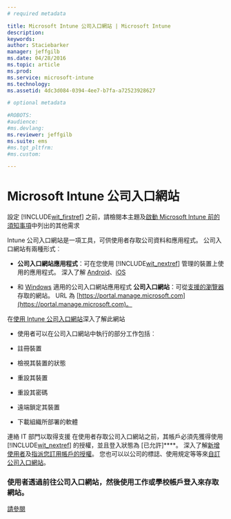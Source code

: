 ```yaml
---
# required metadata

title: Microsoft Intune 公司入口網站 | Microsoft Intune
description:
keywords:
author: Staciebarker
manager: jeffgilb
ms.date: 04/28/2016
ms.topic: article
ms.prod:
ms.service: microsoft-intune
ms.technology:
ms.assetid: 4dc3d084-0394-4ee7-b7fa-a72523928627

# optional metadata

#ROBOTS:
#audience:
#ms.devlang:
ms.reviewer: jeffgilb
ms.suite: ems
#ms.tgt_pltfrm:
#ms.custom:

---
```


# Microsoft Intune 公司入口網站

設定 [!INCLUDE[wit_firstref](../includes/wit_firstref_md.md)] 之前，請檢閱本主題及[啟動 Microsoft Intune 前的須知事項](what-to-know-before-you-start-microsoft-intune.md)中列出的其他需求

Intune 公司入口網站是一項工具，可供使用者存取公司資料和應用程式。 公司入口網站有兩種形式︰

-   **公司入口網站應用程式**：可在您使用 [!INCLUDE[wit_nextref](../includes/wit_nextref_md.md)] 管理的裝置上使用的應用程式。 深入了解 [Android](/Intune/EndUser/using-your-android-device-with-intune)、[iOS](/Intune/EndUser/using-your-ios-or-mac-os-x-device-with-intune)


-  和 [Windows](/Intune/EndUser/using-your-android-device-with-intune) 適用的公司入口網站應用程式 **公司入口網站**：可從[支援的瀏覽器](supported-web-browsers.md)存取的網站。 URL 為 [https://portal.manage.microsoft.com](https://portal.manage.microsoft.com)。

在[使用 Intune 公司入口網站](/Intune/EndUser/using-the-intune-company-portal-website)深入了解此網站

-   使用者可以在公司入口網站中執行的部分工作包括︰

-   註冊裝置

-   檢視其裝置的狀態

-   重設其裝置

-   重設其密碼

-   遠端鎖定其裝置

-   下載組織所部署的軟體

連絡 IT 部門以取得支援 在使用者存取公司入口網站之前，其帳戶必須先獲得使用 [!INCLUDE[wit_nextref](../includes/wit_nextref_md.md)] 的授權，並且登入狀態為 [已允許]****。 深入了解[新增使用者](start-with-a-paid-subscription-to-microsoft-intune-step-3.md)及[指派您訂用帳戶的授權](start-with-a-paid-subscription-to-microsoft-intune-step-4.md)。 您也可以以公司的標誌、使用規定等等來[自訂公司入口網站](start-with-a-paid-subscription-to-microsoft-intune-step-7.md)。

### 使用者透過前往公司入口網站，然後使用工作或學校帳戶登入來存取網站。
[請參閱](what-to-know-before-you-start-microsoft-intune.md)


<!--HONumber=May16_HO2-->


